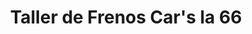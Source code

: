 ---
title: "Taller de Frenos Car's la 66"
url: /barrios-unidos/taller-de-frenos-cars-la-66/
shop: Autoteile
---
